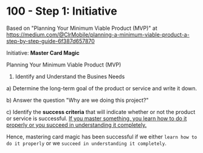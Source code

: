 # 100 - Step 1: Initiative

Based on "Planning Your Minimum Viable Product (MVP)" at https://medium.com/@ClrMobile/planning-a-minimum-viable-product-a-step-by-step-guide-6f387d657870

Initiative: **Master Card Magic**

Planning Your Minimum Viable Product (MVP)

1. Identify and Understand the Busines Needs

a) Determine the long-term goal of the product or service and write it down.

b) Answer the question "Why are we doing this project?"

c) Identify the **success criteria** that will indicate whether or not the product or service is successful. [If you master something, you learn how to do it properly or you succeed in understanding it completely.](https://www.collinsdictionary.com/dictionary/english/master-a-subject#:~:text=If%20you%20master%20something%2C%20you,succeed%20in%20understanding%20it%20completely.) 

Hence, mastering card magic has been successful if we either ```learn how to do it properly``` or we ```succeed in understanding it completely```. 
